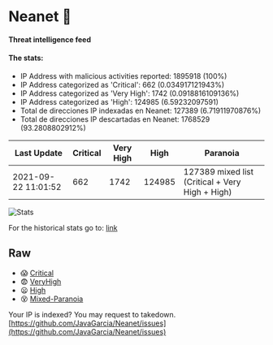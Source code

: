 # Neanet :hocho:
#### Threat intelligence feed
#### The stats:

- IP Address with malicious activities reported: 1895918 (100%)
- IP Address categorized as 'Critical':  662 (0.034917121943%)
- IP Address categorized as 'Very High':  1742 (0.0918816109136%)
- IP Address categorized as 'High':  124985 (6.59232097591)
- Total de direcciones IP indexadas en Neanet:  127389 (6.71911970876%)
- Total de direcciones IP descartadas en Neanet:  1768529 (93.2808802912%)

| Last Update | Critical | Very High | High | Paranoia |
| --- | --- | --- | --- | --- |
| 2021-09-22 11:01:52 | 662 | 1742 | 124985 | 127389 mixed list (Critical + Very High + High)|

![Stats](https://docs.google.com/spreadsheets/d/e/2PACX-1vSnaNMIXVabIpDJjufMlzH7poXnshF3mgd8Is1g9ytUEzVsP5my4Trn8f-xkoLLQ38xpL3HtmUexLo6/pubchart?oid=501124687&format=image)

For the historical stats go to: [link](/stats.csv)
## Raw
- :scream: [Critical](https://raw.githubusercontent.com/JavaGarcia/Neanet/master/blacklists/neanet_critical.txt)
- :fearful: [VeryHigh](https://raw.githubusercontent.com/JavaGarcia/Neanet/master/blacklists/neanet_veryHigh.txtt)
- :frowning: [High](https://raw.githubusercontent.com/JavaGarcia/Neanet/master/blacklists/neanet_high.txt)
- :dizzy_face: [Mixed-Paranoia](https://raw.githubusercontent.com/JavaGarcia/Neanet/master/blacklists/neanet_all.txt)


Your IP is indexed? You may request to takedown. [https://github.com/JavaGarcia/Neanet/issues](https://github.com/JavaGarcia/Neanet/issues)


















































































































































































































































































































































































































































































































































































































































































































































































































































































































































































































































































































































































































































































































































































































































































































































































































































































































































































































































































































































































































































































































































































































































































































































































































































































































































































































































































































































































































































































































































































































































































































































































































































































































































































































































































































































































































































































































































































































































































































































































































































































































































































































































































































































































































































































































































































































































































































































































































































































































































































































































































































































































































































































































































































































































































































































































































































































































































































































































































































































































































































































































































































































































































































































































































































































































































































































































































































































































































































































































































































































































































































































































































































































































































































































































































































































































































































































































































































































































































































































































































































































































































































































































































































































































































































































































































































































































































































































































































































































































































































































































































































































